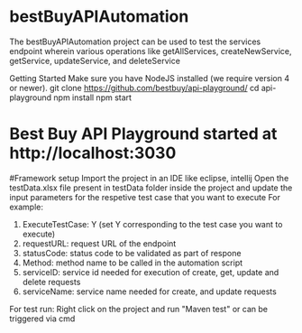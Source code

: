# bestBuyAPIAutomation
The bestBuyAPIAutomation project can be used to test the services endpoint wherein various operations like getAllServices, createNewService, getService, updateService, 
and deleteService

Getting Started
Make sure you have NodeJS installed (we require version 4 or newer).
git clone https://github.com/bestbuy/api-playground/
cd api-playground
npm install
npm start
# Best Buy API Playground started at http://localhost:3030

#Framework setup
Import the project in an IDE like eclipse, intellij
Open the testData.xlsx file present in testData folder inside the project and update the input parameters for the respetive test case that you want to execute
For example:
1) ExecuteTestCase: Y (set Y corresponding to the test case you want to execute) 
2) requestURL: request URL of the endpoint
3) statusCode: status code to be validated as part of respone
4) Method: method name to be called in the automation script 
5) serviceID: service id needed for execution of create, get, update and delete requests
6) serviceName: service name needed for create, and update requests

For test run:
Right click on the project and run "Maven test" or can be triggered via cmd 
